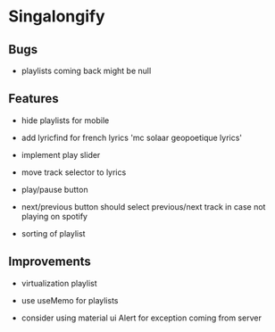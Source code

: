 ﻿# Singalongify

## Bugs

- playlists coming back might be null

## Features

- hide playlists for mobile
- add lyricfind for french lyrics 'mc solaar geopoetique lyrics'
- implement play slider
- move track selector to lyrics
- play/pause button
- next/previous button should select previous/next track in case not playing on spotify

- sorting of playlist

## Improvements

- virtualization playlist

- use useMemo for playlists
- consider using material ui Alert for exception coming from server
